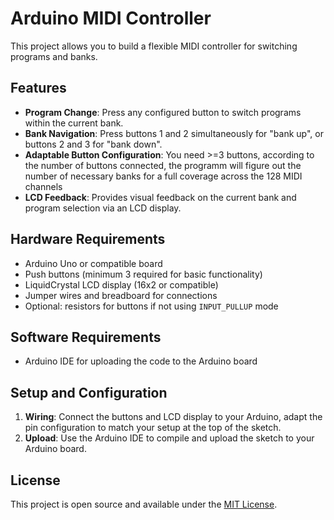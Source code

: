 # Arduino MIDI Controller

This project allows you to build a flexible MIDI controller for switching programs and banks.

## Features
- **Program Change**: Press any configured button to switch programs within the current bank.
- **Bank Navigation**: Press buttons 1 and 2 simultaneously for "bank up", or buttons 2 and 3 for "bank down".
- **Adaptable Button Configuration**: You need >=3 buttons, according to the number of buttons connected, the programm will figure out the number of necessary banks for a full coverage across the 128 MIDI channels
- **LCD Feedback**: Provides visual feedback on the current bank and program selection via an LCD display.

## Hardware Requirements

- Arduino Uno or compatible board
- Push buttons (minimum 3 required for basic functionality)
- LiquidCrystal LCD display (16x2 or compatible)
- Jumper wires and breadboard for connections
- Optional: resistors for buttons if not using `INPUT_PULLUP` mode

## Software Requirements

- Arduino IDE for uploading the code to the Arduino board

## Setup and Configuration

1. **Wiring**: Connect the buttons and LCD display to your Arduino, adapt the pin configuration to match your setup at the top of the sketch.
3. **Upload**: Use the Arduino IDE to compile and upload the sketch to your Arduino board.

## License

This project is open source and available under the [MIT License](LICENSE).
